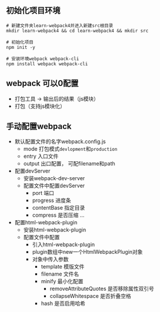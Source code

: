 ## 初始化项目环境
```
# 新建文件夹learn-webpack4并进入新建src根目录
mkdir learn-webpack4 && cd learn-webpack4 && mkdir src

# 初始化项目
npm init -y

# 安装环境webpack webpack-cli
npm install webpack webpack-cli

```
## webpack 可以0配置
- 打包工具 -> 输出后的结果（js模块）
- 打包（支持js模块化）

## 手动配置webpack
- 默认配置文件的名字webpack.config.js
  - mode 打包模式`devlopment`和`production`
  - entry 入口文件
  - output 出口配置， 可配filename和path
- 配置devServer
  - 安装webpack-dev-server
  - 配置文件中配置devServer
    - port 端口
    - progress 进度条
    - contentBase 指定目录
    - compress 是否压缩
    ...
- 配置html-webpack-plugin
  - 安装html-webpack-plugin
  - 配置文件中配置
    - 引入html-webpack-plugin
    - plugin数组中new一个HtmlWebpackPlugin对象
    - 对象中传入参数
      - template 模版文件
      - filename 文件名
      - minify 最小化配置
        - removeAttributeQuotes 是否移除属性双引号
        - collapseWhitespace 是否折叠空格
      - hash 是否启用哈希